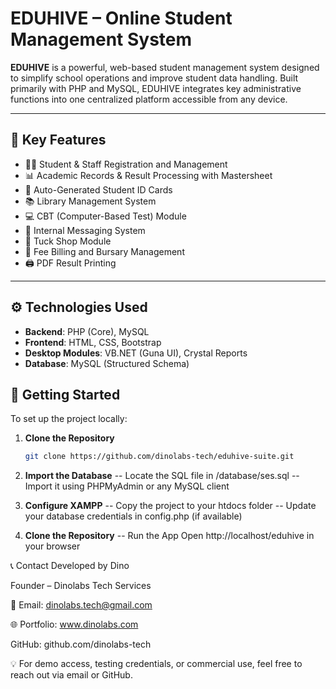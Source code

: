 # EDUHIVE – Online Student Management System

**EDUHIVE** is a powerful, web-based student management system designed to simplify school operations and improve student data handling. Built primarily with PHP and MySQL, EDUHIVE integrates key administrative functions into one centralized platform accessible from any device.

---

## 🧩 Key Features
- 👩‍🎓 Student & Staff Registration and Management  
- 📊 Academic Records & Result Processing with Mastersheet  
- 🪪 Auto-Generated Student ID Cards  
- 📚 Library Management System  
- 💻 CBT (Computer-Based Test) Module  
- 💬 Internal Messaging System  
- 🛒 Tuck Shop Module  
- 🧾 Fee Billing and Bursary Management  
- 🖨️ PDF Result Printing

---

## ⚙️ Technologies Used
- **Backend**: PHP (Core), MySQL  
- **Frontend**: HTML, CSS, Bootstrap  
- **Desktop Modules**: VB.NET (Guna UI), Crystal Reports  
- **Database**: MySQL (Structured Schema)



## 🚀 Getting Started

To set up the project locally:

1. **Clone the Repository**
   ```bash
   git clone https://github.com/dinolabs-tech/eduhive-suite.git

2. **Import the Database**
-- Locate the SQL file in /database/ses.sql
-- Import it using PHPMyAdmin or any MySQL client

3. **Configure XAMPP**
-- Copy the project to your htdocs folder
-- Update your database credentials in config.php (if available)

4. **Clone the Repository**
-- Run the App Open http://localhost/eduhive in your browser


📞 Contact
Developed by Dino

Founder – Dinolabs Tech Services

📧 Email: dinolabs.tech@gmail.com

🌐 Portfolio: www.dinolabs.com 

GitHub: github.com/dinolabs-tech

💡 For demo access, testing credentials, or commercial use, feel free to reach out via email or GitHub.